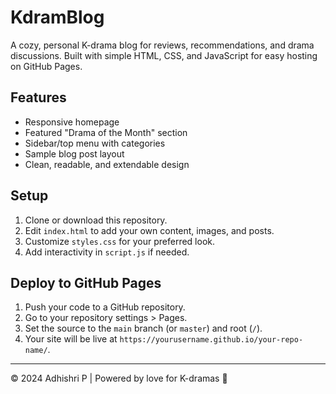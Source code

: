 # KdramBlog

A cozy, personal K-drama blog for reviews, recommendations, and drama discussions. Built with simple HTML, CSS, and JavaScript for easy hosting on GitHub Pages.

## Features
- Responsive homepage
- Featured "Drama of the Month" section
- Sidebar/top menu with categories
- Sample blog post layout
- Clean, readable, and extendable design

## Setup
1. Clone or download this repository.
2. Edit `index.html` to add your own content, images, and posts.
3. Customize `styles.css` for your preferred look.
4. Add interactivity in `script.js` if needed.

## Deploy to GitHub Pages
1. Push your code to a GitHub repository.
2. Go to your repository settings > Pages.
3. Set the source to the `main` branch (or `master`) and root (`/`).
4. Your site will be live at `https://yourusername.github.io/your-repo-name/`.

---

© 2024 Adhishri P | Powered by love for K-dramas 💜 